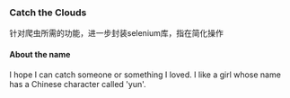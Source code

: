 ### Catch the Clouds

针对爬虫所需的功能，进一步封装selenium库，指在简化操作























#### About the name

I hope I can catch someone or something I loved.
I like a girl whose name has a Chinese character called 'yun'.
